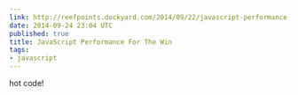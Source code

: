 ```yaml
---
link: http://reefpoints.dockyard.com/2014/09/22/javascript-performance-for-the-win.html
date: 2014-09-24 23:04 UTC
published: true
title: JavaScript Performance For The Win
tags:
- javascript
---
```


hot code!
